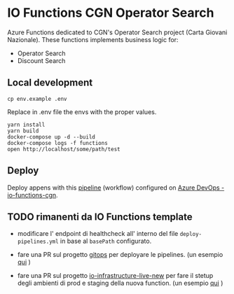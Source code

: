 # IO Functions CGN Operator Search

Azure Functions dedicated to CGN's Operator Search project (Carta Giovani Nazionale). These functions implements business logic for:

 * Operator Search
 * Discount Search


## Local development

```shell
cp env.example .env
```

Replace in .env file the envs with the proper values.

```shell
yarn install
yarn build
docker-compose up -d --build
docker-compose logs -f functions
open http://localhost/some/path/test
```

## Deploy

Deploy appens with this [pipeline](./.devops/deploy-pipelines.yml)
(workflow) configured on [Azure DevOps - io-functions-cgn](https://dev.azure.com/pagopa-io/io-functions-cgn-operator-search).

## TODO rimanenti da IO Functions template

- modificare l' endpoint di healthcheck all' interno del file `deploy-pipelines.yml` in base al `basePath` configurato.

- fare una PR sul progetto [gitops](https://github.com/pagopa/gitops) per deployare le pipelines. (un esempio [qui](https://github.com/pagopa/gitops/pull/11) )

- fare una PR sul progetto [io-infrastructure-live-new](https://github.com/pagopa/io-infrastructure-live-new) per fare il stetup degli ambienti di prod e staging della nuova function. (un esempio [qui](https://github.com/pagopa/io-infrastructure-live-new/pull/465) )
